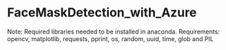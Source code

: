 # FaceMaskDetection_with_Azure





Note: Required libraries needed to be installed in anaconda. 
Requirements: opencv, matplotlib, requests, pprint, os, random, uuid, time, glob and PIL
